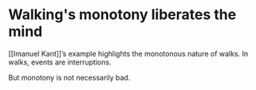 # Walking's monotony liberates the mind

[[Imanuel Kant]]’s example highlights the monotonous nature of walks. In walks, events are interruptions.

But monotony is not necessarily bad.

